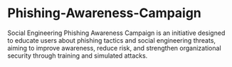 # Phishing-Awareness-Campaign
Social Engineering Phishing Awareness Campaign is an initiative designed to educate users about phishing tactics and social engineering threats, aiming to improve awareness, reduce risk, and strengthen organizational security through training and simulated attacks.
